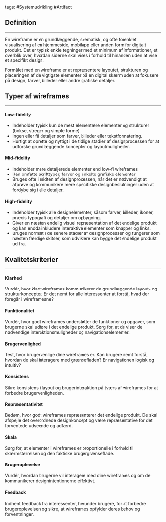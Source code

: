 tags: #Systemudvikling #Artifact
## Definition
---
En wireframe er en grundlæggende, skematisk, og ofte forenklet visualisering af en hjemmeside, mobilapp eller anden form for digitalt produkt. Det er typisk enkle tegninger med et minimum af informationer, et overblik over, hvordan siderne skal vises i forhold til hinanden uden at vise et specifikt design.

Formålet med en wireframe er at repræsentere layoutet, strukturen og placeringen af de vigtigste elementer på en digital skærm uden at fokusere på design, farver, billeder eller andre grafiske detaljer.

## Typer af wireframes
---
#### Low-fidelity
- Indeholder typisk kun de mest elementære elementer og strukturer (bokse, streger og simple forme)
- Ingen eller få detaljer som farver, billeder eller tekstformatering.
- Hurtigt at oprette og nyttigt i de tidlige stadier af designprocessen for at udforske grundlæggende koncepter og layoutmuligheder.
#### Mid-fidelity
- Indeholder mere detaljerede elementer end low-fi wireframes
- Kan omfatte skrifttyper, farver og enkelte grafiske elementer
- Bruges ofte i midten af designprocessen, når det er nødvendigt at afprøve og kommunikere mere specifikke designbeslutninger uden at fordybe sig i alle detaljer.

#### High-fidelity
- Indeholder typisk alle designelementer, såsom farver, billeder, ikoner, præcis typografi og detaljer om opbygning.
- Giver en næsten endelig visuel repræsentation af det endelige produkt og kan endda inkludere interaktive elementer som knapper og links.
- Bruges normalt i de senere stadier af designprocessen og fungerer som næsten færdige skitser, som udviklere kan bygge det endelige produkt ud fra.

## Kvalitetskriterier
---
#### Klarhed
Vurdér, hvor klart wireframes kommunikerer de grundlæggende layout- og strukturkoncepter. Er det nemt for alle interessenter at forstå, hvad der foregår i wireframesne?
#### Funktionalitet
Vurdér, hvor godt wireframes understøtter de funktioner og opgaver, som brugerne skal udføre i det endelige produkt. Sørg for, at de viser de nødvendige interaktionsmuligheder og navigationselementer.
#### Brugervenlighed
Test, hvor brugervenlige dine wireframes er. Kan brugere nemt forstå, hvordan de skal interagere med grænsefladen? Er navigationen logisk og intuitiv?
#### Konsistens
Sikre konsistens i layout og brugerinteraktion på tværs af wireframes for at forbedre brugervenligheden.
#### Repræsentativitet
Bedøm, hvor godt wireframes repræsenterer det endelige produkt. De skal afspejle det overordnede designkoncept og være repræsentative for det forventede udseende og adfærd.
#### Skala
Sørg for, at elementer i wireframes er proportionelle i forhold til skærmstørrelsen og den faktiske brugergrænseflade.
#### Brugeroplevelse
Vurdér, hvordan brugerne vil interagere med dine wireframes og om de kommunikerer designintentionerne effektivt.
#### Feedback
Indhent feedback fra interessenter, herunder brugere, for at forbedre brugeroplevelsen og sikre, at wireframes opfylder deres behov og forventninger.